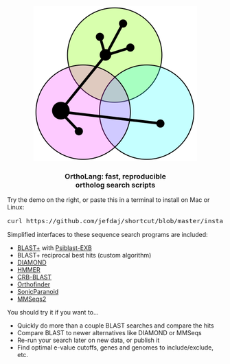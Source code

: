 <center>
<img id="logo" src="/static/ortholang.svg"></img>
<h3 id="tagline">OrthoLang: fast, reproducible<br/>ortholog search scripts</h3>
</center>

Try the demo on the right,
or paste this in a terminal to install on Mac or Linux:

<pre style="font-size: 11pt;">
curl https://github.com/jefdaj/shortcut/blob/master/install.sh | bash
</pre>

Simplified interfaces to these sequence search programs are included:

- [BLAST+][5] with [Psiblast-EXB][12]
- BLAST+ reciprocal best hits (custom algorithm)
- [DIAMOND][6]
- [HMMER][7]
- [CRB-BLAST][8]
- [Orthofinder][9]
- [SonicParanoid][10]
- [MMSeqs2][11]

You should try it if you want to...

* Quickly do more than a couple BLAST searches and compare the hits
* Compare BLAST to newer alternatives like DIAMOND or MMSeqs
* Re-run your search later on new data, or publish it
* Find optimal e-value cutoffs, genes and genomes to include/exclude, etc.

[1]: https://github.com/jefdaj/ortholang
[5]: https://blast.ncbi.nlm.nih.gov/Blast.cgi?CMD=Web&PAGE_TYPE=BlastDocs&DOC_TYPE=Download
[6]: https://github.com/bbuchfink/diamond
[7]: http://hmmer.org/
[8]: https://github.com/cboursnell/crb-blast
[9]: https://github.com/davidemms/OrthoFinder
[10]: http://iwasakilab.bs.s.u-tokyo.ac.jp/sonicparanoid/
[11]: https://github.com/soedinglab/MMseqs2
[12]: https://github.com/kyungtaekLIM/PSI-BLASTexB
